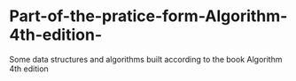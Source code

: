 # Part-of-the-pratice-form-Algorithm-4th-edition-
Some data structures and algorithms built according to the book Algorithm 4th edition
